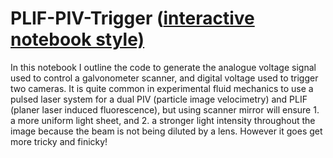 # PLIF-PIV-Trigger ([interactive notebook style)](https://github.com/ytanimoto/PLIF-PIV-Trigger/blob/f841a183cebb688fffc2edb1b9794d0a5b780401/Combined_PLIF_PIV_Notes.ipynb)

In this notebook I outline the code to generate the analogue voltage signal used to control a galvonometer scanner, and digital voltage used to trigger two cameras. It is quite common in experimental fluid mechanics to use a pulsed laser system for a dual PIV (particle image velocimetry) and PLIF (planer laser induced fluorescence), but using scanner mirror will ensure 1. a more uniform light sheet, and 2. a stronger light intensity throughout the image because the beam is not being diluted by a lens. However it goes get more tricky and finicky!
